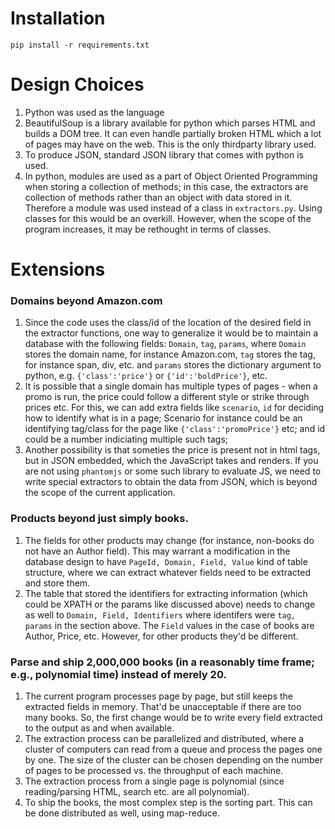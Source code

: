 # Installation

`pip install -r requirements.txt`

# Design Choices
1. Python was used as the language
2. BeautifulSoup is a library available for python which parses HTML and builds a DOM tree. It can even handle partially broken HTML which a lot of pages may have on the web. This is the only thirdparty library used.
3. To produce JSON, standard JSON library that comes with python is used.
4. In python, modules are used as a part of Object Oriented Programming when storing a collection of methods; in this case, the extractors are collection of methods rather than an object with data stored in it. Therefore a module was used instead of a class in `extractors.py`. Using classes for this would be an overkill. However, when the scope of the program increases, it may be rethought in terms of classes.
# Extensions

### Domains beyond Amazon.com
1. Since the code uses the class/id of the location of the desired field in the extractor functions, one way to generalize it would be to maintain a database with the following fields: `Domain`, `tag`, `params`, where `Domain` stores the domain name, for instance Amazon.com, `tag` stores the tag, for instance span, div, etc. and `params` stores the dictionary argument to python, e.g. `{'class':'price'}` or `{'id':'boldPrice'}`, etc.
2. It is possible that a single domain has multiple types of pages - when a promo is run, the price could follow a different style or strike through prices etc. For this, we can add extra fields like `scenario`, `id` for deciding how to identify what is in a page; Scenario for instance could be an identifying tag/class for the page like `{'class':'promoPrice'}` etc; and id could be a number indiciating multiple such tags;
3. Another possibility is that someties the price is present not in html tags, but in JSON embedded, which the JavaScript takes and renders. If you are not using `phantomjs` or some such library to evaluate JS, we need to write special extractors to obtain the data from JSON, which is beyond the scope of the current application.



### Products beyond just simply books.
1. The fields for other products may change (for instance, non-books do not have an Author field). This may warrant a modification in the database design to have `PageId, Domain, Field, Value` kind of table structure, where we can extract whatever fields need to be extracted and store them.
2. The table that stored the identifiers for extracting information (which could be XPATH or the params like discussed above) needs to change as well to `Domain, Field, Identifiers` where identifers were `tag, params` in the section above. The `Field` values in the case of books are Author, Price, etc. However, for other products they'd be different.

### Parse and ship 2,000,000 books (in a reasonably time frame; e.g., polynomial time) instead of merely 20.
1. The current program processes page by page, but still keeps the extracted fields in memory. That'd be unacceptable if there are too many books. So, the first change would be to write every field extracted to the output as and when available.
2. The extraction process can be parallelized and distributed, where a cluster of computers can read from a queue and process the pages one by one. The size of the cluster can be chosen depending on the number of pages to be processed vs. the throughput of each machine.
3. The extraction process from a single page is polynomial (since reading/parsing HTML, search etc. are all polynomial). 
4. To ship the books, the most complex step is the sorting part. This can be done distributed as well, using map-reduce.
